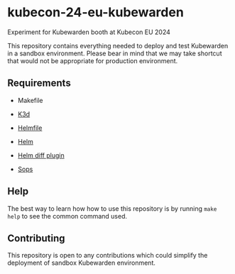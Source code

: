 # kubecon-24-eu-kubewarden

Experiment for Kubewarden booth at Kubecon EU 2024

This repository contains everything needed to deploy and test Kubewarden in a sandbox environment. Please bear in mind that we may take shortcut that would not be appropriate for production environment.

## Requirements

* Makefile
* [K3d](https://github.com/rancher/k3d/releases/latest)
* [Helmfile](https://github.com/helmfile/helmfile/releases/latest)

* [Helm](https://github.com/helm/helm/releases/latest)
* [Helm diff plugin](https://github.com/databus23/helm-diff)
* [Sops](https://github.com/getsops/sops/releases/latest)

## Help

The best way to learn how how to use this repository is by running `make help` to see the common command used.

## Contributing

This repository is open to any contributions which could simplify the deployment of sandbox Kubewarden environment.

